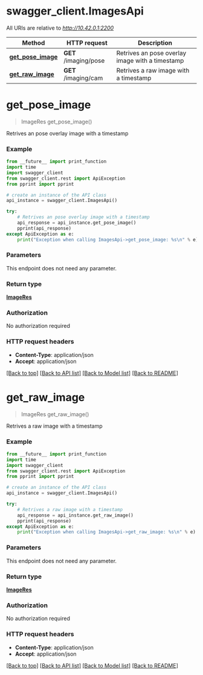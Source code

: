 # swagger_client.ImagesApi

All URIs are relative to *http://10.42.0.1:2200*

Method | HTTP request | Description
------------- | ------------- | -------------
[**get_pose_image**](ImagesApi.md#get_pose_image) | **GET** /imaging/pose | Retrives an pose overlay image with a timestamp
[**get_raw_image**](ImagesApi.md#get_raw_image) | **GET** /imaging/cam | Retrives a raw image with a timestamp


# **get_pose_image**
> ImageRes get_pose_image()

Retrives an pose overlay image with a timestamp

### Example
```python
from __future__ import print_function
import time
import swagger_client
from swagger_client.rest import ApiException
from pprint import pprint

# create an instance of the API class
api_instance = swagger_client.ImagesApi()

try:
    # Retrives an pose overlay image with a timestamp
    api_response = api_instance.get_pose_image()
    pprint(api_response)
except ApiException as e:
    print("Exception when calling ImagesApi->get_pose_image: %s\n" % e)
```

### Parameters
This endpoint does not need any parameter.

### Return type

[**ImageRes**](ImageRes.md)

### Authorization

No authorization required

### HTTP request headers

 - **Content-Type**: application/json
 - **Accept**: application/json

[[Back to top]](#) [[Back to API list]](../README.md#documentation-for-api-endpoints) [[Back to Model list]](../README.md#documentation-for-models) [[Back to README]](../README.md)

# **get_raw_image**
> ImageRes get_raw_image()

Retrives a raw image with a timestamp

### Example
```python
from __future__ import print_function
import time
import swagger_client
from swagger_client.rest import ApiException
from pprint import pprint

# create an instance of the API class
api_instance = swagger_client.ImagesApi()

try:
    # Retrives a raw image with a timestamp
    api_response = api_instance.get_raw_image()
    pprint(api_response)
except ApiException as e:
    print("Exception when calling ImagesApi->get_raw_image: %s\n" % e)
```

### Parameters
This endpoint does not need any parameter.

### Return type

[**ImageRes**](ImageRes.md)

### Authorization

No authorization required

### HTTP request headers

 - **Content-Type**: application/json
 - **Accept**: application/json

[[Back to top]](#) [[Back to API list]](../README.md#documentation-for-api-endpoints) [[Back to Model list]](../README.md#documentation-for-models) [[Back to README]](../README.md)

